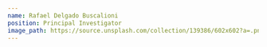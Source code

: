 ```yaml
---
name: Rafael Delgado Buscalioni
position: Principal Investigator
image_path: https://source.unsplash.com/collection/139386/602x602?a=.png
---
```

